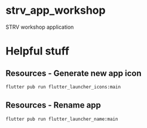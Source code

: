 # strv_app_workshop

STRV workshop application

# Helpful stuff

## Resources - Generate new app icon
```
flutter pub run flutter_launcher_icons:main
```

## Resources - Rename app
```
flutter pub run flutter_launcher_name:main
```